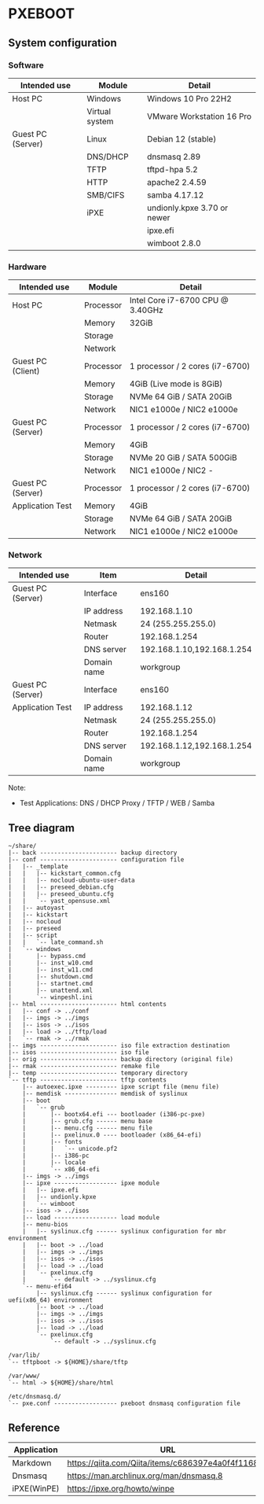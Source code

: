 # **PXEBOOT**  
  
## System configuration  
  
### Software  
  
| Intended use      | Module         | Detail                           |
| ----------------- | -------------- | -------------------------------- |
| Host PC           | Windows        | Windows 10 Pro 22H2              |
|                   | Virtual system | VMware Workstation 16 Pro        |
| Guest PC (Server) | Linux          | Debian 12 (stable)               |
|                   | DNS/DHCP       | dnsmasq 2.89                     |
|                   | TFTP           | tftpd-hpa 5.2                    |
|                   | HTTP           | apache2 2.4.59                   |
|                   | SMB/CIFS       | samba 4.17.12                    |
|                   | iPXE           | undionly.kpxe 3.70 or newer      |
|                   |                | ipxe.efi                         |
|                   |                | wimboot 2.8.0                    |
  
### Hardware  
  
| Intended use      | Module         | Detail                           |
| ----------------- | -------------- | -------------------------------- |
| Host PC           | Processor      | Intel Core i7-6700 CPU @ 3.40GHz |
|                   | Memory         | 32GiB                            |
|                   | Storage        |                                  |
|                   | Network        |                                  |
| Guest PC (Client) | Processor      | 1 processor / 2 cores (i7-6700)  |
|                   | Memory         | 4GiB (Live mode is 8GiB)         |
|                   | Storage        | NVMe 64 GiB / SATA 20GiB         |
|                   | Network        | NIC1 e1000e / NIC2 e1000e        |
| Guest PC (Server) | Processor      | 1 processor / 2 cores (i7-6700)  |
|                   | Memory         | 4GiB                             |
|                   | Storage        | NVMe 20 GiB / SATA 500GiB        |
|                   | Network        | NIC1 e1000e / NIC2 -             |
| Guest PC (Server) | Processor      | 1 processor / 2 cores (i7-6700)  |
| Application Test  | Memory         | 4GiB                             |
|                   | Storage        | NVMe 64 GiB / SATA 20GiB         |
|                   | Network        | NIC1 e1000e / NIC2 e1000e        |
  
### Network  
  
| Intended use      | Item           | Detail                           |
| ----------------- | -------------- | -------------------------------- |
| Guest PC (Server) | Interface      | ens160                           |
|                   | IP address     | 192.168.1.10                     |
|                   | Netmask        | 24 (255.255.255.0)               |
|                   | Router         | 192.168.1.254                    |
|                   | DNS server     | 192.168.1.10,192.168.1.254       |
|                   | Domain name    | workgroup                        |
| Guest PC (Server) | Interface      | ens160                           |
| Application Test  | IP address     | 192.168.1.12                     |
|                   | Netmask        | 24 (255.255.255.0)               |
|                   | Router         | 192.168.1.254                    |
|                   | DNS server     | 192.168.1.12,192.168.1.254       |
|                   | Domain name    | workgroup                        |
  
Note:  
* Test Applications: DNS / DHCP Proxy / TFTP / WEB / Samba  
  
## Tree diagram
  
``` bash:
~/share/
|-- back ---------------------- backup directory
|-- conf ---------------------- configuration file
|   |-- _template
|   |   |-- kickstart_common.cfg
|   |   |-- nocloud-ubuntu-user-data
|   |   |-- preseed_debian.cfg
|   |   |-- preseed_ubuntu.cfg
|   |   `-- yast_opensuse.xml
|   |-- autoyast
|   |-- kickstart
|   |-- nocloud
|   |-- preseed
|   |-- script
|   |   `-- late_command.sh
|   `-- windows
|       |-- bypass.cmd
|       |-- inst_w10.cmd
|       |-- inst_w11.cmd
|       |-- shutdown.cmd
|       |-- startnet.cmd
|       |-- unattend.xml
|       `-- winpeshl.ini
|-- html ---------------------- html contents
|   |-- conf -> ../conf
|   |-- imgs -> ../imgs
|   |-- isos -> ../isos
|   |-- load -> ../tftp/load
|   `-- rmak -> ../rmak
|-- imgs ---------------------- iso file extraction destination
|-- isos ---------------------- iso file
|-- orig ---------------------- backup directory (original file)
|-- rmak ---------------------- remake file
|-- temp ---------------------- temporary directory
`-- tftp ---------------------- tftp contents
    |-- autoexec.ipxe --------- ipxe script file (menu file)
    |-- memdisk --------------- memdisk of syslinux
    |-- boot
    |   `-- grub
    |       |-- bootx64.efi --- bootloader (i386-pc-pxe)
    |       |-- grub.cfg ------ menu base
    |       |-- menu.cfg ------ menu file
    |       |-- pxelinux.0 ---- bootloader (x86_64-efi)
    |       |-- fonts
    |       |   `-- unicode.pf2
    |       |-- i386-pc
    |       |-- locale
    |       `-- x86_64-efi
    |-- imgs -> ../imgs
    |-- ipxe ------------------ ipxe module
    |   |-- ipxe.efi
    |   |-- undionly.kpxe
    |   `-- wimboot
    |-- isos -> ../isos
    |-- load ------------------ load module
    |-- menu-bios
    |   |-- syslinux.cfg ------ syslinux configuration for mbr environment
    |   |-- boot -> ../load
    |   |-- imgs -> ../imgs
    |   |-- isos -> ../isos
    |   |-- load -> ../load
    |   `-- pxelinux.cfg
    |       `-- default -> ../syslinux.cfg
    `-- menu-efi64
        |-- syslinux.cfg ------ syslinux configuration for uefi(x86_64) environment
        |-- boot -> ../load
        |-- imgs -> ../imgs
        |-- isos -> ../isos
        |-- load -> ../load
        `-- pxelinux.cfg
            `-- default -> ../syslinux.cfg

/var/lib/
`-- tftpboot -> ${HOME}/share/tftp

/var/www/
`-- html -> ${HOME}/share/html

/etc/dnsmasq.d/
`-- pxe.conf ------------------ pxeboot dnsmasq configuration file
```
  
## Reference  
  
| Application | URL                                                |
| ----------- | -------------------------------------------------- |
| Markdown    | https://qiita.com/Qiita/items/c686397e4a0f4f11683d |
| Dnsmasq     | https://man.archlinux.org/man/dnsmasq.8            |
| iPXE(WinPE) | https://ipxe.org/howto/winpe                       |
  

